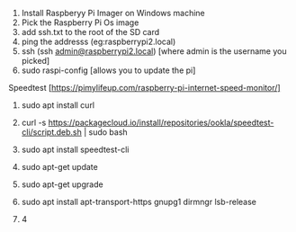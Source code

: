 1. Install Raspberyy Pi Imager on Windows machine
2. Pick the Raspberry Pi Os image
3. add ssh.txt to the root of the SD card
4. ping the addresss (eg:raspberrypi2.local)
5. ssh (ssh admin@raspberrypi2.local) [where admin is the username you picked]
6. sudo raspi-config [allows you to update the pi]


Speedtest [https://pimylifeup.com/raspberry-pi-internet-speed-monitor/]  
1. sudo apt install curl
2. curl -s https://packagecloud.io/install/repositories/ookla/speedtest-cli/script.deb.sh | sudo bash
3. sudo apt install speedtest-cli

1. sudo apt-get update
2. sudo apt-get upgrade
3. sudo apt install apt-transport-https gnupg1 dirmngr lsb-release
4. 4
